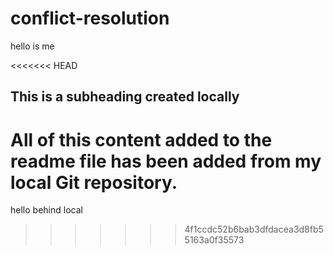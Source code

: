 # conflict-resolution
hello is me

<<<<<<< HEAD
## This is a subheading created locally

All of this content added to the readme file has been added from my local Git repository.
=======
hello behind local
>>>>>>> 4f1ccdc52b6bab3dfdacea3d8fb55163a0f35573
